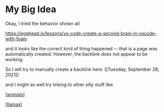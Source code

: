 # My Big Idea

Okay, I tried the behavior shown alt

https://egghead.io/lessons/vs-code-create-a-second-brain-in-vscode-with-foam

and it looks like the correct kind of thing happened -- that is a page was automatically created.  However, the backlink does not appear to be working. 

So I will try to manually create a backlink here:
[[Tuesday, September 28, 2021]]

and I might as well try linking to other silly stuff like

[[animals]]

[[llamas]]




[//begin]: # "Autogenerated link references for markdown compatibility"
[animals]: journal/animals.md "animals"
[llamas]: journal/llamas.md "llamas"
[//end]: # "Autogenerated link references"